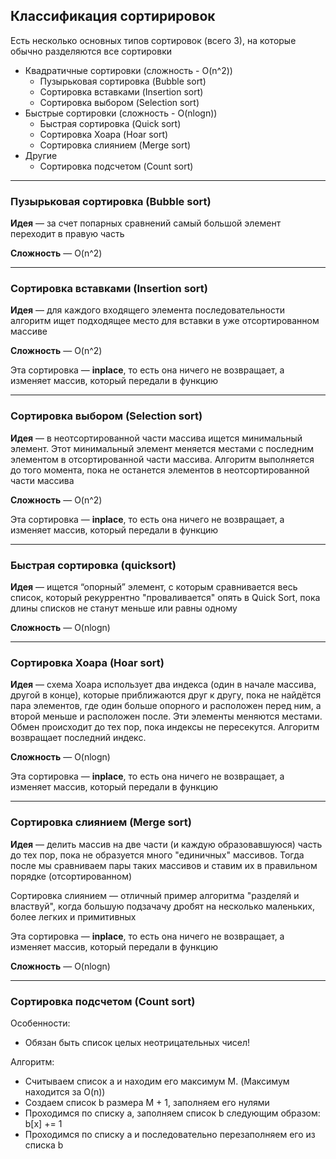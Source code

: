 ## Классификация сортирировок

Есть несколько основных типов сортировок (всего 3), на которые обычно разделяются все сортировки

- Квадратичные сортировки (сложность - O(n^2))
  - Пузырьковая сортировка (Bubble sort)
  - Сортировка вставками (Insertion sort)
  - Сортировка выбором (Selection sort)
- Быстрые сортировки (сложность - O(nlogn))
  - Быстрая сортировка (Quick sort)
  - Сортировка Хоара (Hoar sort)
  - Сортировка слиянием (Merge sort)
- Другие
  - Сортировка подсчетом (Count sort)

***

### Пузырьковая сортировка (Bubble sort)

**Идея** — за счет попарных сравнений самый большой элемент переходит в правую часть

**Сложность** — O(n^2)

***

### Сортировка вставками (Insertion sort)

**Идея** — для каждого входящего элемента последовательности алгоритм ищет подходящее место для вставки в уже
отсортированном массиве

**Сложность** — O(n^2)

Эта сортировка — **inplace**, то есть она ничего не возвращает, а изменяет массив, который передали в функцию

***

### Сортировка выбором (Selection sort)

**Идея** — в неотсортированной части массива ищется минимальный элемент. Этот минимальный элемент меняется местами с 
последним элементом в отсортированной части массива. Алгоритм выполняется до того момента, пока не останется элементов в 
неотсортированной части массива

**Сложность** — O(n^2)

Эта сортировка — **inplace**, то есть она ничего не возвращает, а изменяет массив, который передали в функцию

***

### Быстрая сортировка (quicksort)

**Идея** — ищется “опорный” элемент, с которым сравнивается весь список, который рекуррентно "проваливается" опять 
в Quick Sort, пока длины списков не станут меньше или равны одному

**Сложность** — O(nlogn)

***

### Сортировка Хоара (Hoar sort)

**Идея** — схема Хоара использует два индекса (один в начале массива, другой в конце), которые приближаются друг к другу, 
пока не найдётся пара элементов, где один больше опорного и расположен перед ним, а второй меньше и расположен после. 
Эти элементы меняются местами. Обмен происходит до тех пор, пока индексы не пересекутся. Алгоритм возвращает последний индекс.

**Сложность** — O(nlogn)

Эта сортировка — **inplace**, то есть она ничего не возвращает, а изменяет массив, который передали в функцию

***

### Сортировка слиянием (Merge sort)

**Идея** — делить массив на две части (и каждую образовавшуюся) часть до тех пор, пока не образуется много "единичных" массивов.
Тогда после мы сравниваем пары таких массивов и ставим их в правильном порядке (отсортированном)

Сортировка слиянием — отличный пример алгоритма "разделяй и властвуй", когда большую подзачачу дробят на несколько маленьких,
более легких и примитивных

Эта сортировка — **inplace**, то есть она ничего не возвращает, а изменяет массив, который передали в функцию

**Сложность** — O(nlogn)

***

### Сортировка подсчетом (Count sort)

Особенности:
- Обязан быть список целых неотрицательных чисел!

Алгоритм:
- Считываем список a и находим его максимум M. (Максимум находится за O(n))
- Создаем список b размера M + 1, заполняем его нулями
- Проходимся по списку a, заполняем список b следующим образом: b[x] += 1
- Проходимся по списку a и последовательно перезаполняем его из списка b